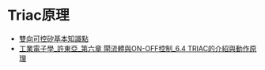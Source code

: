 # Triac原理

- [雙向可控矽基本知識點](./雙向可控矽基本知識點.pdf)
- [工業電子學_許東亞_第六章 閘流體與ON-OFF控制_6.4 TRIAC的介紹與動作原理](https://www.youtube.com/watch?v=Wcn86KnXqeI)
